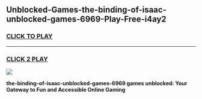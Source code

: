 
## Unblocked-Games-the-binding-of-isaac-unblocked-games-6969-Play-Free-i4ay2
<h3>
<a href="https://premium76.site?title=the-binding-of-isaac-unblocked-games-6969&ref=21A">CLICK TO PLAY</a></h3>
<hr>

<h3>
<a href="https://premium76.site?title=the-binding-of-isaac-unblocked-games-6969&ref=21A">CLICK 2 PLAY</a>
  
</h3>

<a href="https://premium76.site?title=the-binding-of-isaac-unblocked-games-6969&ref=21A"><img src="https://clearcache.store/games.png"></a>


**the-binding-of-isaac-unblocked-games-6969 games unblocked: Your Gateway to Fun and Accessible Online Gaming**
